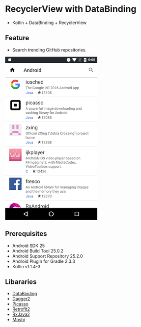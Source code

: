 # RecyclerView with DataBinding
* Kotlin + DataBinding + RecyclerView

## Feature
* Search trending GitHub repositories.  

![screenshot](docs/screenshot.png)

## Prerequisites
* Android SDK 25
* Android Build Tool 25.0.2
* Android Support Repository 25.2.0
* Android Plugin for Gradle 2.3.3
* Kotlin v1.1.4-3

## Libararies
* [DataBinding](https://developer.android.com/topic/libraries/data-binding/index.html)
* [Dagger2](https://google.github.io/dagger/)
* [Picasso](http://square.github.io/picasso/)
* [Retrofit2](http://square.github.io/retrofit/)
* [RxJava2](https://github.com/ReactiveX/RxJava)
* [Moshi](https://github.com/square/moshi)
